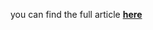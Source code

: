 you can find the full article <b><a href='https://towardsdatascience.com/multi-sample-dropout-in-keras-ea8b8a9bfd83'>here</a></b>
